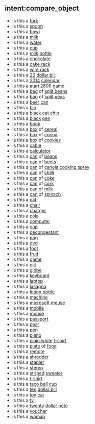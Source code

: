 ## intent:compare_object
- is this a [fork](object)
- is this a [spoon](object)
- is this a [bowl](object)
- is this a [milk](object)
- is this a [water](object)
- is this a [cup](object)
- is this a [milk](property) [bottle](object)
- is this a [chocolate](object)
- is this a [cake rack](object)
- is this a [wire rack](object)
- is this a [20](property) [dollar bill](object)
- is this a [2014](property) [calendar](object)
- is this a [atari 2600 game](object)
- is this a [bag](object) of [split beans](property)
- is this a [bag](object) of [split peas](property)
- is this a [beer](property) [can](object)
- is this a [bin](object)
- is this a [black](property) [cat chip](object)
- is this a [black](property) [pen](object)
- is this a [book](object)
- is this a [box](object) of [cereal](property)
- is this a [box](object) of [cocoa](property)
- is this a [box](object) of [cookies](property)
- is this a [cable](object)
- is this a [calculator](object)
- is this a [can](object) of [beans](property)
- is this a [can](object) of [beets](property)
- is this a [can](object) of [canola cooking spray](property)
- is this a [can](object) of [chilli](property)
- is this a [can](object) of [coke](property)
- is this a [can](object) of [cork](property)
- is this a [can](object) of [milk](property)
- is this a [can](object) of [spinach](property)
- is this a [cat](object)
- is this a [chair](object)
- is this a [charger](object)
- is this a [cola](object)
- is this a [computer](object)
- is this a [cup](object)
- is this a [decongestant](object)
- is this a [dog](object)
- is this a [dvd](object)
- is this a [foot](object)
- is this a [fruit](object)
- is this a [game](object)
- is this a [girl](object)
- is this a [globe](object)
- is this a [keyboard](object)
- is this a [laptop](object)
- is this a [lasagna](object)
- is this a [lotion](property) [bottle](object)
- is this a [machine](object)
- is this a [microsoft](property) [mouse](object)
- is this a [mobile](object)
- is this a [mouse](object)
- is this a [passport](object)
- is this a [pear](object)
- is this a [pen](object)
- is this a [piano](object)
- is this a [plain white](property) [t-shirt](object)
- is this a [plate](object) of [food](property)
- is this a [remote](object)
- is this a [shredder](object)
- is this a [stapler](object)
- is this a [stereo](object)
- is this a [striped](property) [sweater](object)
- is this a [t-shirt](object)
- is this a [taco bell](property) [cup](object)
- is this a [ten](property) [dollar bill](object)
- is this a [toy](property) [car](object)
- is this a [tv](object)
- is this a [twenty](property) [dollar note](object)
- is this a [voucher](object)
- is this a [woman](object)
